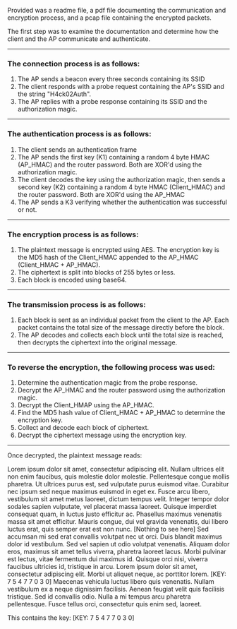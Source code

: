 Provided was a readme file, a pdf file documenting the communication and encryption process, and a pcap file containing the encrypted packets.

The first step was to examine the documentation and determine how the client and the AP communicate and authenticate.

---

### The connection process is as follows:
  1. The AP sends a beacon every three seconds containing its SSID
  2. The client responds with a probe request containing the AP's SSID and the string "H4ck02Auth".
  3. The AP replies with a probe response containing its SSID and the authorization magic.

---

### The authentication process is as follows:
  1. The client sends an authentication frame
  2. The AP sends the first key (K1) containing a random 4 byte HMAC (AP_HMAC) and the router password. Both are XOR'd using the authorization magic.
  3. The client decodes the key using the authorization magic, then sends a second key (K2) containing a random 4 byte HMAC (Client_HMAC) and the router password. Both are XOR'd using the AP_HMAC
  4. The AP sends a K3 verifying whether the authentication was successful or not.

---

### The encryption process is as follows:
  1. The plaintext message is encrypted using AES. The encryption key is the MD5 hash of the Client_HMAC appended to the AP_HMAC (Client_HMAC + AP_HMAC).
  2. The ciphertext is split into blocks of 255 bytes or less.
  3. Each block is encoded using base64.

---

### The transmission process is as follows:
  1. Each block is sent as an individual packet from the client to the AP. Each packet contains the total size of the message directly before the block.
  2. The AP decodes and collects each block until the total size is reached, then decrypts the ciphertext into the original message.

---

### To reverse the encryption, the following process was used:
  1. Determine the authentication magic from the probe response.
  2. Decrypt the AP_HMAC and the router password using the authorization magic.
  3. Decrypt the Client_HMAP using the AP_HMAC.
  4. Find the MD5 hash value of Client_HMAC + AP_HMAC to determine the encryption key.
  5. Collect and decode each block of ciphertext.
  6. Decrypt the ciphertext message using the encryption key.

---

Once decrypted, the plaintext message reads:

Lorem ipsum dolor sit amet, consectetur adipiscing elit. Nullam ultrices elit non enim faucibus, quis molestie dolor molestie. Pellentesque congue mollis pharetra. Ut ultrices purus est, sed vulputate purus euismod vitae. Curabitur nec ipsum sed neque maximus euismod in eget ex. Fusce arcu libero, vestibulum sit amet metus laoreet, dictum tempus velit. Integer tempor dolor sodales sapien vulputate, vel placerat massa laoreet. Quisque imperdiet consequat quam, in luctus justo efficitur ac. Phasellus maximus venenatis massa sit amet efficitur. Mauris congue, dui vel gravida venenatis, dui libero luctus erat, quis semper erat est non nunc.
[Nothing to see here]
Sed accumsan mi sed erat convallis volutpat nec ut orci. Duis blandit maximus dolor id vestibulum. Sed vel sapien ut odio volutpat venenatis. Aliquam dolor eros, maximus sit amet tellus viverra, pharetra laoreet lacus. Morbi pulvinar est lectus, vitae fermentum dui maximus id. Quisque orci nisi, viverra faucibus ultricies id, tristique in arcu. Lorem ipsum dolor sit amet, consectetur adipiscing elit. Morbi ut aliquet neque, ac porttitor lorem.
[KEY: 7 5 4 7 7 0 3 0]
Maecenas vehicula luctus libero quis venenatis. Nullam vestibulum ex a neque dignissim facilisis. Aenean feugiat velit quis facilisis tristique. Sed id convallis odio. Nulla a mi tempus arcu pharetra pellentesque. Fusce tellus orci, consectetur quis enim sed, laoreet.


This contains the key: [KEY: 7 5 4 7 7 0 3 0]
